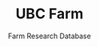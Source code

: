 ---
title: UBC Farm
subtitle: Farm Research Database
path: ubc-farm
code: https://github.com/NotWoods/ubc-farm
color: "#3ba648"
summary: >
  My current project: a program designed to be used by the farmers and 
  researchers at the Centre for Sustainable Food Systems at UBC Farm. The 
  software allows researchers to analyze data inputted by users at the farm,
  while using algorithms to reduce repetition of data for the farmers.
---